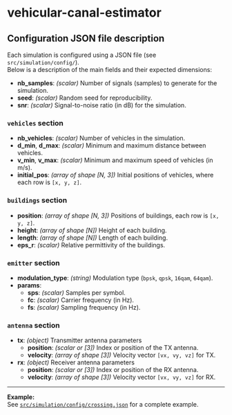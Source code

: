 # vehicular-canal-estimator

## Configuration JSON file description

Each simulation is configured using a JSON file (see `src/simulation/config/`).  
Below is a description of the main fields and their expected dimensions:

- **nb_samples**: _(scalar)_ Number of signals (samples) to generate for the simulation.
- **seed**: _(scalar)_ Random seed for reproducibility.
- **snr**: _(scalar)_ Signal-to-noise ratio (in dB) for the simulation.

### `vehicles` section

- **nb_vehicles**: _(scalar)_ Number of vehicles in the simulation.
- **d_min**, **d_max**: _(scalar)_ Minimum and maximum distance between vehicles.
- **v_min**, **v_max**: _(scalar)_ Minimum and maximum speed of vehicles (in m/s).
- **initial_pos**: _(array of shape [N, 3])_ Initial positions of vehicles, where each row is `[x, y, z]`.

### `buildings` section

- **position**: _(array of shape [N, 3])_ Positions of buildings, each row is `[x, y, z]`.
- **height**: _(array of shape [N])_ Height of each building.
- **length**: _(array of shape [N])_ Length of each building.
- **eps_r**: _(scalar)_ Relative permittivity of the buildings.

### `emitter` section

- **modulation_type**: _(string)_ Modulation type (`bpsk`, `qpsk`, `16qam`, `64qam`).
- **params**:
  - **sps**: _(scalar)_ Samples per symbol.
  - **fc**: _(scalar)_ Carrier frequency (in Hz).
  - **fs**: _(scalar)_ Sampling frequency (in Hz).

### `antenna` section

- **tx**: _(object)_ Transmitter antenna parameters
  - **position**: _(scalar or [3])_ Index or position of the TX antenna.
  - **velocity**: _(array of shape [3])_ Velocity vector `[vx, vy, vz]` for TX.
- **rx**: _(object)_ Receiver antenna parameters
  - **position**: _(scalar or [3])_ Index or position of the RX antenna.
  - **velocity**: _(array of shape [3])_ Velocity vector `[vx, vy, vz]` for RX.

---

**Example:**  
See [`src/simulation/config/crossing.json`](src/simulation/config/crossing.json) for a complete example.
